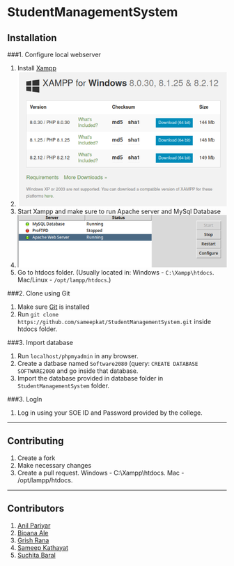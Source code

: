 # StudentManagementSystem

## Installation

###1. Configure local webserver
1. Install [Xampp](https://www.apachefriends.org/download.html)
2. ![Download Xampp](./src/Readme/xampp_Download.png)
3. Start Xampp and make sure to run Apache server and MySql Database
4. ![Xampp Demo](./src/Readme/xamppDemo.png)
5. Go to htdocs folder. (Usually located in: Windows - `C:\Xampp\htdocs`. Mac/Linux - `/opt/lampp/htdocs`.)

###2. Clone using Git
1. Make sure [Git](https://git-scm.com/downloads) is installed
2. Run `git clone https://github.com/sameepkat/StudentManagementSystem.git` inside htdocs folder.

###3. Import database
1. Run `localhost/phpmyadmin` in any browser.
2. Create a datbase named `Software2080` (query: `CREATE DATABASE SOFTWARE2080` and go inside that database.
3. Import the database provided in database folder in `StudentManagementSystem` folder.

###3. LogIn
1. Log in using your SOE ID and Password provided by the college.

_________
## Contributing
1. Create a fork
2. Make necessary changes
3. Create a pull request. 
Windows - C:\Xampp\htdocs. Mac - /opt/lampp/htdocs.

________
## Contributors
1. [Anil Pariyar](https://github.com/Aneel03)
2. [Bipana Ale](https://github.com/Bipanaale)
3. [Grish Rana](https://github.com/grishrana)
4. [Sameep Kathayat](https://github.com/sameepkat/)
5. [Suchita Baral](https://github.com/Suchitabaral)